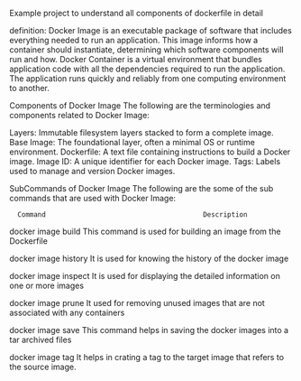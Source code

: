 Example project to understand all components of dockerfile in detail

definition: Docker Image is an executable package of software that includes everything needed to run an application. This image informs how a container should instantiate, determining which software components will run and how. Docker Container is a virtual environment that bundles application code with all the dependencies required to run the application. The application runs quickly and reliably from one computing environment to another.

Components of Docker Image
The following are the terminologies and components related to Docker Image:

Layers: Immutable filesystem layers stacked to form a complete image.
Base Image: The foundational layer, often a minimal OS or runtime environment.
Dockerfile: A text file containing instructions to build a Docker image.
Image ID: A unique identifier for each Docker image.
Tags: Labels used to manage and version Docker images.


SubCommands of Docker Image
The following are the some of the sub commands that are used with Docker Image:

      Command                                       Description

docker image build          This command is used for building an image from the Dockerfile

docker image history        It is used for knowing the history of the docker image

docker image inspect        It is used for displaying the detailed information on one or more images

docker image prune          It used for removing unused images that are not associated with any containers

docker image save           This command helps in saving the docker images into a tar archived files

docker image tag            It helps in crating a tag to the target image that refers to the source image.